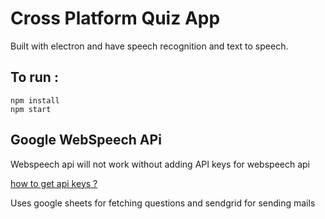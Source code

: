 # Cross Platform Quiz App

Built with electron and have speech recognition and text to speech.

## To run :
    npm install
    npm start

## Google WebSpeech APi
Webspeech api will not work without adding API keys for webspeech api 

[how to get api keys ?](https://www.chromium.org/developers/how-tos/api-keys)

Uses google sheets for fetching questions and sendgrid for sending mails